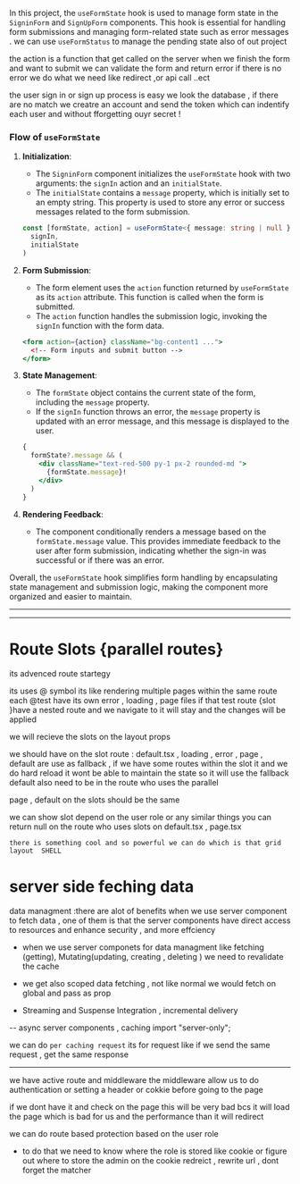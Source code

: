 In this project, the `useFormState` hook is used to manage form state in the `SigninForm` and `SignUpForm` components. This hook is essential for handling form submissions and managing form-related state such as error messages .
we can use `useFormStatus` to manage the pending state also of out project

the action is a function that get called on the server when we finish the form and want to submit
we can validate the form and return error if there is no error we do what we need like redirect ,or api call ..ect

the user sign in or sign up process is easy we look the database , if there are no match we creatre an account and send the token which can indentify each user and without fforgetting ouyr secret !

### Flow of `useFormState`

1. **Initialization**:

   - The `SigninForm` component initializes the `useFormState` hook with two arguments: the `signIn` action and an `initialState`.
   - The `initialState` contains a `message` property, which is initially set to an empty string. This property is used to store any error or success messages related to the form submission.

   ```typescript
   const [formState, action] = useFormState<{ message: string | null }>(
     signIn,
     initialState
   )
   ```

2. **Form Submission**:

   - The form element uses the `action` function returned by `useFormState` as its `action` attribute. This function is called when the form is submitted.
   - The `action` function handles the submission logic, invoking the `signIn` function with the form data.

   ```jsx
   <form action={action} className="bg-content1 ...">
     <!-- Form inputs and submit button -->
   </form>
   ```

3. **State Management**:

   - The `formState` object contains the current state of the form, including the `message` property.
   - If the `signIn` function throws an error, the `message` property is updated with an error message, and this message is displayed to the user.

   ```jsx
   {
     formState?.message && (
       <div className="text-red-500 py-1 px-2 rounded-md ">
         {formState.message}!
       </div>
     )
   }
   ```

4. **Rendering Feedback**:
   - The component conditionally renders a message based on the `formState.message` value. This provides immediate feedback to the user after form submission, indicating whether the sign-in was successful or if there was an error.

Overall, the `useFormState` hook simplifies form handling by encapsulating state management and submission logic, making the component more organized and easier to maintain.

---

---

# Route Slots {parallel routes}

its advenced route startegy

its uses @ symbol
its like rendering multiple pages within the same route
each @test have its own error , loading , page files
if that test route {slot }have a nested route and we navigate to it will stay and the changes will be applied

we will recieve the slots on the layout props

we should have on the slot route : default.tsx , loading , error , page ,
default are use as fallback , if we have some routes within the slot it and we do hard reload it wont be able to maintain the state so it will use the fallback
default also need to be in the route who uses the parallel

page , default on the slots should be the same

we can show slot depend on the user role or any similar things
you can return null on the route who uses slots on default.tsx , page.tsx

`there is something cool and so powerful we can do which is that grid layout  SHELL `

# server side feching data

data managment :there are alot of benefits when we use server component to fetch data , one of them is that the server components have direct access to resources and enhance security , and more effciency

- when we use server componets for data managment like fetching (getting), Mutating(updating, creating , deleting ) we need to revalidate the cache

- we get also scoped data fetching , not like normal we would fetch on global and pass as prop

- Streaming and Suspense Integration , incremental delivery

-- async server components , caching
import "server-only";

we can do `per caching request` its for request like if we send the same request , get the same response

---

we have active route and middleware
the middleware allow us to do authentication or setting a header or cokkie before going to the page

if we dont have it and check on the page this will be very bad bcs it will load the page which is bad for us and the performance than it will redirect

we can do route based protection based on the user role

- to do that we need to know where the role is stored like cookie or figure out where to store the admin on the cookie
  redreict , rewrite url ,
  dont forget the matcher
